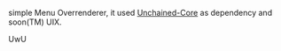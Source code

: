
simple Menu Overrenderer, it used [Unchained-Core](https://github.com/WTFBlaze/Unchained-Core/releases) as dependency and soon(TM) UIX.

UwU
